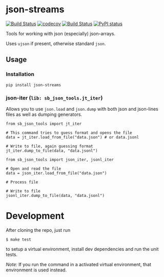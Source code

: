 # json-streams



[![Build Status](https://travis-ci.org/spraakbanken/json-streams-py.svg?branch=master)](https://travis-ci.org/spraakbanken/python-json-tools)
[![codecov](https://codecov.io/gh/spraakbanken/json-streams-py/branch/master/graph/badge.svg)](https://codecov.io/gh/spraakbanken/python-json-tools)
[![Build Status](https://github.com/spraakbanken/json-streams-py/workflows/Build/badge.svg)](https://github.com/spraakbanken/python-json-tools/actions)
[![PyPI status](https://badge.fury.io/py/json-streams.svg)](https://pypi.org/project/json-streams/)

Tools for working with json (especially) json-arrays.

Uses `ujson` if present, otherwise standard `json`.

## Usage

### Installation
```
pip install json-streams
```
### json-iter (`lib: sb_json_tools.jt_iter`)

Allows you to use `json.load` and `json.dump` with
both json and json-lines files as well as dumping generators.

```
from sb_json_tools import jt_iter

# This command tries to guess format and opens the file
data = jt_iter.load_from_file("data.json") # or data.jsonl

# Write to file, again guessing format
jt_iter.dump_to_file(data, "data.jsonl")
```

```
from sb_json_tools import json_iter, jsonl_iter

# Open and read the file
data = json_iter.load_from_file("data.json")

# Process file

# Write to file
jsonl_iter.dump_to_file(data, "data.jsonl")
```

# Development

After cloning the repo, just run
```
$ make test
```
to setup a virtual environment,
install dev dependencies
and run the unit tests.

*Note:* If you run the command in a activated virtual environment,
that environment is used instead.

